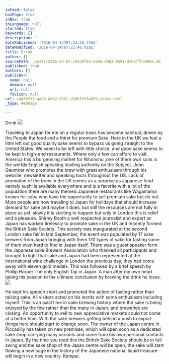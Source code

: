 ```yaml
---
inFeed: false
hasPage: true
inNav: true
inLanguage: null
starred: true
keywords: []
description: ''
datePublished: '2016-04-14T07:22:55.776Z'
dateModified: '2016-04-14T07:22:46.018Z'
title: Drink
author: []
sourcePath: _posts/2016-04-07-c4438f93-aab6-4862-8591-d1bbffd3e885.md
published: true
authors: []
publisher:
  name: null
  domain: null
  url: null
  favicon: null
url: c4438f93-aab6-4862-8591-d1bbffd3e885/index.html
_type: WebPage

---
```

Drink
![](https://s3-us-west-2.amazonaws.com/the-grid-img/p/20eba106e2318e37a64baa96863772aa00a39fbc.jpg)

Traveling to Japan for me on a regular basis has become habitual, driven by the People the food and a thirst for premium Sake.
Here in the UK we feel a little left out good quality sake seems to bypass us going straight to the United States.
We seem to be left with little choice, and good sake seems to be kept in high-end restaurants. Where only a few can afford to visit.
America has a burgeoning market for Nihonshu ,one of there own sons is the worlds English speaking leading authority on the Subject. John Gauntner who promotes the brew with great enthusiasm through his website, newsletter and speaking tours throughout the US.
Lack of promotion of the brew in the UK comes as a surprise as Japanese food namely sushi is available everywhere and is a favorite with a lot of the population there are many themed Japanese restaurants like Wagamama known for soba who have the opportunity to sell premium sake but do not.
More people are now traveling to Japan for holidays that should increase demand for sake and maybe it does, but still the resources are not fully in place as yet, slowly it is starting to happen but only in London this is relief and a pleasure.
Shirley Booth a well respected journalist and expert on Japan has worked tirelessly to promote sake in the UK and recently formed the British Sake Society.
This society was inaugurated at the second London sake fair in late September, the event was populated by 17 sake brewers from Japan bringing with them 170 types of sake for tasting some of them even hard to find in Japan itself.
There was a guest speaker form the Japanese sake Brewers Association who thanked all participants and brought to light that sake and Japan had been represented at the International wine challenge in London the previous day, they had come away with eleven gold medals.
This was followed by a brief speech by Phillip Harper The only English Toji in Japan. 
A man after my own heart taking his passion to the ultimate conclusion by brewing the drink he loves. ![](https://the-grid-user-content.s3-us-west-2.amazonaws.com/88a24dfc-447c-44cf-8298-dddbce6c49ab.jpg)

He kept his speech short and promoted the action of tasting rather than talking sake. All visitors acted on his words with some enthusiasm including myself.
This is an axial time in sake brewing history where the sake is being enjoyed by the few rather than the many in Japan, and breweries are closing. An opportunity to sell to new appreciative markets could not come at a better time.
With the sake brewers getting behind a push to export things here should start to change soon. The owner of the Japan centre in Piccadilly has taken on new premises, which will open soon as a dedicated sake shop carrying many variants and some from his own personal contacts in Japan. 
By the time you read this the British Sake Society should be in full swing and the sake shop of the Japan centre will be open, the sake will start flowing a new page in the history of the Japanese national liquid treasure will begin in a new country. Kampai.